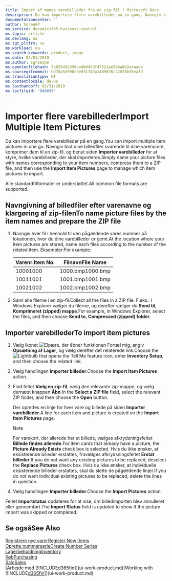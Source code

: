 ```yaml
---
title: Import af mange varebilleder fra en zip-fil | Microsoft Docs
description: Du kan importere flere varebilleder på en gang. Navngiv blot dine billedfiler svarende til dine varenumre, komprimer dem til en zip-fil, og benyt siden Importer varebilleder for at styre, hvilke varebilleder, der skal importeres.
documentationcenter: ''
author: SorenGP
ms.service: dynamics365-business-central
ms.topic: article
ms.devlang: na
ms.tgt_pltfrm: na
ms.workload: na
ms.search.keywords: product, image
ms.date: 04/01/2019
ms.author: sgroespe
ms.openlocfilehash: fa859d3e350cedb845df47521ee58ba8d2e4aade
ms.sourcegitcommit: bd78a5d990c9e83174da1409076c22df8b35eafd
ms.translationtype: HT
ms.contentlocale: da-DK
ms.lasthandoff: 03/31/2019
ms.locfileid: "940039"
---
```

# <a name="import-multiple-item-pictures"></a><span data-ttu-id="72f0e-104">Importer flere varebilleder</span><span class="sxs-lookup"><span data-stu-id="72f0e-104">Import Multiple Item Pictures</span></span>
<span data-ttu-id="72f0e-105">Du kan importere flere varebilleder på en gang.</span><span class="sxs-lookup"><span data-stu-id="72f0e-105">You can import multiple item pictures in one go.</span></span> <span data-ttu-id="72f0e-106">Navngiv blot dine billedfiler svarende til dine varenumre, komprimer dem til en zip-fil, og benyt siden **Importer varebilleder** for at styre, hvilke varebilleder, der skal importeres.</span><span class="sxs-lookup"><span data-stu-id="72f0e-106">Simply name your picture files with names corresponding to your item numbers, compress them to a ZIP file, and then use the **Import Item Pictures** page to manage which item pictures to import.</span></span>

<span data-ttu-id="72f0e-107">Alle standardfilformater er understøttet.</span><span class="sxs-lookup"><span data-stu-id="72f0e-107">All common file formats are supported.</span></span>

## <a name="to-name-picture-files-by-the-item-names-and-prepare-the-zip-file"></a><span data-ttu-id="72f0e-108">Navngivning af billedfiler efter varenavne og klargøring af zip-filen</span><span class="sxs-lookup"><span data-stu-id="72f0e-108">To name picture files by the item names and prepare the ZIP file</span></span>
1. <span data-ttu-id="72f0e-109">Navngiv hver fil i henhold til den pågældende vares nummer på lokationen, hvor du dine varebilleder er gemt.</span><span class="sxs-lookup"><span data-stu-id="72f0e-109">At the location where your item pictures are stored, name each files according to the number of the related item.</span></span> <span data-ttu-id="72f0e-110">Eksempler:</span><span class="sxs-lookup"><span data-stu-id="72f0e-110">For example:</span></span>

    |<span data-ttu-id="72f0e-111">Varenr.</span><span class="sxs-lookup"><span data-stu-id="72f0e-111">Item No.</span></span>|<span data-ttu-id="72f0e-112">Filnavn</span><span class="sxs-lookup"><span data-stu-id="72f0e-112">File Name</span></span>|
    |-|-|
    |<span data-ttu-id="72f0e-113">1000</span><span class="sxs-lookup"><span data-stu-id="72f0e-113">1000</span></span>|<span data-ttu-id="72f0e-114">1000.bmp</span><span class="sxs-lookup"><span data-stu-id="72f0e-114">1000.bmp</span></span>|
    |<span data-ttu-id="72f0e-115">1001</span><span class="sxs-lookup"><span data-stu-id="72f0e-115">1001</span></span>|<span data-ttu-id="72f0e-116">1001.bmp</span><span class="sxs-lookup"><span data-stu-id="72f0e-116">1001.bmp</span></span>|
    |<span data-ttu-id="72f0e-117">1002</span><span class="sxs-lookup"><span data-stu-id="72f0e-117">1002</span></span>|<span data-ttu-id="72f0e-118">1002.bmp</span><span class="sxs-lookup"><span data-stu-id="72f0e-118">1002.bmp</span></span>|

2. <span data-ttu-id="72f0e-119">Saml alle filerne i en zip-fil.</span><span class="sxs-lookup"><span data-stu-id="72f0e-119">Collect all the files in a ZIP file.</span></span> <span data-ttu-id="72f0e-120">F.eks.: I Windows Explorer vælger du filerne, og derefter vælger du **Send til**, **Komprimeret (zipped) mappe**.</span><span class="sxs-lookup"><span data-stu-id="72f0e-120">For example, in Windows Explorer, select the files, and then choose **Send to**, **Compressed (zipped) folder**.</span></span>     

## <a name="to-import-item-pictures"></a><span data-ttu-id="72f0e-121">Importer varebilleder</span><span class="sxs-lookup"><span data-stu-id="72f0e-121">To import item pictures</span></span>
1. <span data-ttu-id="72f0e-122">Vælg ikonet ![Elpære, der åbner funktionen Fortæl mig](media/ui-search/search_small.png "Fortæl mig, hvad du vil foretage dig"), angiv **Opsætning af Lager**, og vælg derefter det relaterede link.</span><span class="sxs-lookup"><span data-stu-id="72f0e-122">Choose the ![Lightbulb that opens the Tell Me feature](media/ui-search/search_small.png "Tell me what you want to do") icon, enter **Inventory Setup**, and then choose the related link.</span></span>
2. <span data-ttu-id="72f0e-123">Vælg handlingen **Importer billeder**.</span><span class="sxs-lookup"><span data-stu-id="72f0e-123">Choose the **Import Item Pictures** action.</span></span>
3. <span data-ttu-id="72f0e-124">Find feltet **Vælg en zip-fil**, vælg den relevante zip-mappe, og vælg dernæst knappen **Åbn**.</span><span class="sxs-lookup"><span data-stu-id="72f0e-124">In the **Select a ZIP file** field, select the relevant ZIP folder, and then choose the **Open** button.</span></span>

    <span data-ttu-id="72f0e-125">Der oprettes en linje for hver vare og billede på siden **Importer varebilleder**.</span><span class="sxs-lookup"><span data-stu-id="72f0e-125">A line for each item and picture is created on the **Import Item Pictures** page.</span></span>

    > [!NOTE]
    > <span data-ttu-id="72f0e-126">For varekort, der allerede har et billede, vælges afkrydsningsfeltet **Billede findes allerede**.</span><span class="sxs-lookup"><span data-stu-id="72f0e-126">For item cards that already have a picture, the **Picture Already Exists** check box is selected.</span></span> <span data-ttu-id="72f0e-127">Hvis du ikke ønsker, at eksisterende billeder erstattes, fravælges afkrydsningsfeltet **Erstat billeder**.</span><span class="sxs-lookup"><span data-stu-id="72f0e-127">If you do not want any existing pictures to be replaced, deselect the **Replace Pictures** check box.</span></span> <span data-ttu-id="72f0e-128">Hvis du ikke ønsker, at individuelle eksisterende billeder erstattes, skal du slette de pågældende linjer.</span><span class="sxs-lookup"><span data-stu-id="72f0e-128">If you do not want individual existing pictures to be replaced, delete the lines in question.</span></span>

3. <span data-ttu-id="72f0e-129">Vælg handlingen **Importer billeder**.</span><span class="sxs-lookup"><span data-stu-id="72f0e-129">Choose the **Import Pictures** action.</span></span>

<span data-ttu-id="72f0e-130">Feltet **Importstatus** opdateres for at vise, om billedimporten blev annulleret eller gennemført.</span><span class="sxs-lookup"><span data-stu-id="72f0e-130">The **Import Status** field is updated to show if the picture import was skipped or completed.</span></span>       

## <a name="see-also"></a><span data-ttu-id="72f0e-131">Se også</span><span class="sxs-lookup"><span data-stu-id="72f0e-131">See Also</span></span>
[<span data-ttu-id="72f0e-132">Registrere nye varer</span><span class="sxs-lookup"><span data-stu-id="72f0e-132">Register New Items</span></span>](inventory-how-register-new-items.md)  
[<span data-ttu-id="72f0e-133">Oprette nummerserie</span><span class="sxs-lookup"><span data-stu-id="72f0e-133">Create Number Series</span></span>](ui-create-number-series.md)  
[<span data-ttu-id="72f0e-134">Lagerbeholdning</span><span class="sxs-lookup"><span data-stu-id="72f0e-134">Inventory</span></span>](inventory-manage-inventory.md)  
[<span data-ttu-id="72f0e-135">Køb</span><span class="sxs-lookup"><span data-stu-id="72f0e-135">Purchasing</span></span>](purchasing-manage-purchasing.md)  
[<span data-ttu-id="72f0e-136">Salg</span><span class="sxs-lookup"><span data-stu-id="72f0e-136">Sales</span></span>](sales-manage-sales.md)  
<span data-ttu-id="72f0e-137">[Arbejde med [!INCLUDE[d365fin](includes/d365fin_md.md)]](ui-work-product.md)</span><span class="sxs-lookup"><span data-stu-id="72f0e-137">[Working with [!INCLUDE[d365fin](includes/d365fin_md.md)]](ui-work-product.md)</span></span>
